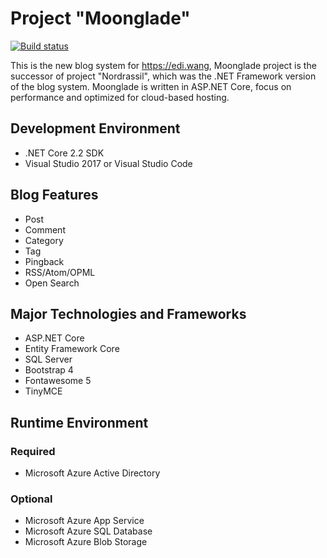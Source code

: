 # Project "Moonglade"

[![Build status](https://dev.azure.com/ediwang/Moonglade/_apis/build/status/Moonglade-CI)](https://dev.azure.com/ediwang/Moonglade/_build/latest?definitionId=49)

This is the new blog system for https://edi.wang, Moonglade project is the successor of project "Nordrassil", which was the .NET Framework version of the blog system. Moonglade is written in ASP.NET Core, focus on performance and optimized for cloud-based hosting.

## Development Environment
- .NET Core 2.2 SDK
- Visual Studio 2017 or Visual Studio Code

## Blog Features
- Post
- Comment
- Category
- Tag
- Pingback
- RSS/Atom/OPML
- Open Search

## Major Technologies and Frameworks
- ASP.NET Core
- Entity Framework Core
- SQL Server
- Bootstrap 4
- Fontawesome 5
- TinyMCE

## Runtime Environment

### Required
- Microsoft Azure Active Directory

### Optional
- Microsoft Azure App Service
- Microsoft Azure SQL Database
- Microsoft Azure Blob Storage
